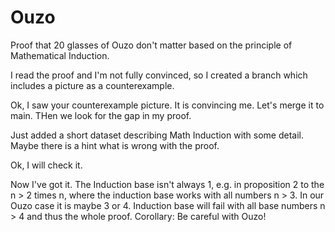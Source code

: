 # Ouzo
Proof that 20 glasses of Ouzo don't matter based on the principle of Mathematical Induction.

I read the proof and I'm not fully convinced, so I created a branch which includes a picture as a counterexample.   

Ok, I saw your counterexample picture. It is convincing me. Let's merge it to main. THen we look for the gap in my proof.  

Just added a short dataset describing Math Induction with some detail. Maybe there is a hint what is wrong with the proof.

Ok, I will check it.

Now I've got it. The Induction base isn't always 1, e.g. in proposition 2 to the n > 2 times n, where the induction base works with all numbers n > 3. In our Ouzo case it is maybe 3 or 4. Induction base will fail with all base numbers n > 4 and thus the whole proof. 
Corollary: Be careful with Ouzo!
